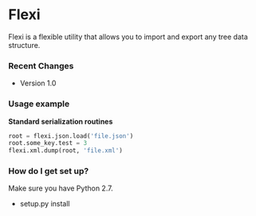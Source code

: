 # Flexi #

Flexi is a flexible utility that allows you to import and export any tree data structure.

### Recent Changes ###

* Version 1.0

### Usage example ###

**Standard serialization routines**
```python
root = flexi.json.load('file.json')
root.some_key.test = 3
flexi.xml.dump(root, 'file.xml')
```

### How do I get set up? ###
Make sure you have Python 2.7.

* setup.py install
